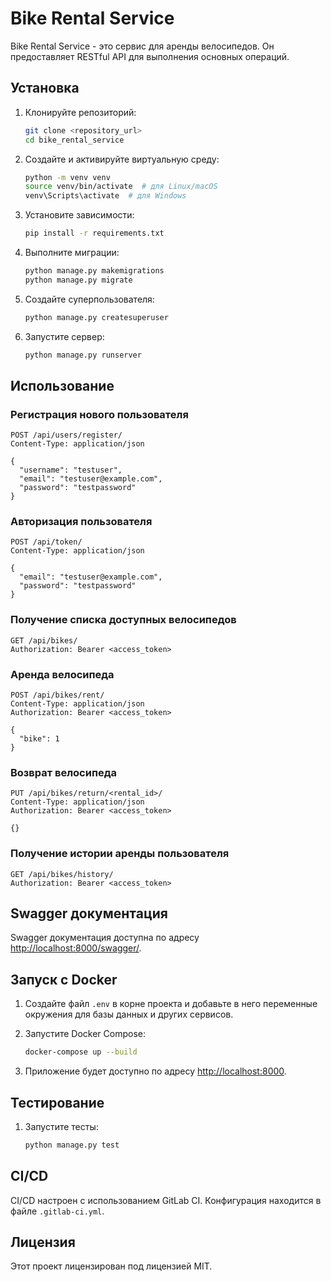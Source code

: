 # Bike Rental Service

Bike Rental Service - это сервис для аренды велосипедов. Он предоставляет RESTful API для выполнения основных операций.

## Установка

1. Клонируйте репозиторий:

    ```sh
    git clone <repository_url>
    cd bike_rental_service
    ```

2. Создайте и активируйте виртуальную среду:

    ```sh
    python -m venv venv
    source venv/bin/activate  # для Linux/macOS
    venv\Scripts\activate  # для Windows
    ```

3. Установите зависимости:

    ```sh
    pip install -r requirements.txt
    ```

4. Выполните миграции:

    ```sh
    python manage.py makemigrations
    python manage.py migrate
    ```

5. Создайте суперпользователя:

    ```sh
    python manage.py createsuperuser
    ```

6. Запустите сервер:

    ```sh
    python manage.py runserver
    ```

## Использование

### Регистрация нового пользователя

```http
POST /api/users/register/
Content-Type: application/json

{
  "username": "testuser",
  "email": "testuser@example.com",
  "password": "testpassword"
}
```

### Авторизация пользователя

```http
POST /api/token/
Content-Type: application/json

{
  "email": "testuser@example.com",
  "password": "testpassword"
}
```

### Получение списка доступных велосипедов

```http
GET /api/bikes/
Authorization: Bearer <access_token>
```

### Аренда велосипеда

```http
POST /api/bikes/rent/
Content-Type: application/json
Authorization: Bearer <access_token>

{
  "bike": 1
}
```

### Возврат велосипеда

```http
PUT /api/bikes/return/<rental_id>/
Content-Type: application/json
Authorization: Bearer <access_token>

{}
```

### Получение истории аренды пользователя

```http
GET /api/bikes/history/
Authorization: Bearer <access_token>
```

## Swagger документация

Swagger документация доступна по адресу [http://localhost:8000/swagger/](http://localhost:8000/swagger/).

## Запуск с Docker

1. Создайте файл `.env` в корне проекта и добавьте в него переменные окружения для базы данных и других сервисов.

2. Запустите Docker Compose:

    ```sh
    docker-compose up --build
    ```

3. Приложение будет доступно по адресу [http://localhost:8000](http://localhost:8000).

## Тестирование

1. Запустите тесты:

    ```sh
    python manage.py test
    ```

## CI/CD

CI/CD настроен с использованием GitLab CI. Конфигурация находится в файле `.gitlab-ci.yml`.

## Лицензия

Этот проект лицензирован под лицензией MIT.
